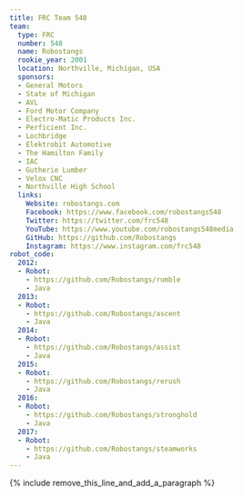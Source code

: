 ```yaml
---
title: FRC Team 548
team:
  type: FRC
  number: 548
  name: Robostangs
  rookie_year: 2001
  location: Northville, Michigan, USA
  sponsors:
  - General Motors
  - State of Michigan
  - AVL
  - Ford Motor Company
  - Electro-Matic Products Inc.
  - Perficient Inc.
  - Lochbridge
  - Elektrobit Automotive
  - The Hamilton Family
  - IAC
  - Gutherie Lumber
  - Velox CNC
  - Northville High School
  links:
    Website: robostangs.com
    Facebook: https://www.facebook.com/robostangs548
    Twitter: https://twitter.com/frc548
    YouTube: https://www.youtube.com/robostangs548media
    GitHub: https://github.com/Robostangs
    Instagram: https://www.instagram.com/frc548
robot_code:
  2012:
  - Robot:
    - https://github.com/Robostangs/rumble
    - Java
  2013:
  - Robot:
    - https://github.com/Robostangs/ascent
    - Java
  2014:
  - Robot:
    - https://github.com/Robostangs/assist
    - Java
  2015:
  - Robot:
    - https://github.com/Robostangs/rerush
    - Java
  2016:
  - Robot:
    - https://github.com/Robostangs/stronghold
    - Java
  2017:
  - Robot:
    - https://github.com/Robostangs/steamworks
    - Java
---
```


{% include remove_this_line_and_add_a_paragraph %}